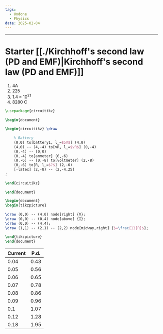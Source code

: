 ```yaml
---
tags:
  - Undone
  - Physics
date: 2025-02-04
---
```

---  
# Starter [[./Kirchhoff's second law (PD and EMF)|Kirchhoff's second law (PD and EMF)]]  
1. 4A  
2. 225  
3. $1.4 \times 10^{21}$  
4. 8280 C  
```tikz  
\usepackage{circuitikz}  
  
\begin{document}  
  
\begin{circuitikz} \draw  
  
    % Battery  
    (0,0) to[battery1, l_=$5V$] (4,0)  
	(4,0) -- (4,-4) to[vR, l_=$vR$] (0,-4)  
	(0,-4) -- (0,0)  
	(0,-4) to[ammeter] (0,-6)  
	(0,-6) -- (0,-8) to[voltmeter] (2,-8)  
	(0,-6) to[R, l_=$?$] (2,-6)  
	[-latex] (2,-8) -- (2,-4.25)  
;  
  
\end{circuitikz}  
  
\end{document}  
```  
  
  
```tikz  
\begin{document}  
\begin{tikzpicture}  
  
\draw (0,0) -- (4,0) node[right] {V};  
\draw (0,0) -- (0,4) node[above] {I};  
\draw (0,0) -- (4,4);  
\draw (1,1) -- (2,1) -- (2,2) node[midway,right] {$=\frac{1}{R}$};  
  
\end{tikzpicture}  
\end{document}  
```  
  
| Current | P.d. |  
| ------- | ---- |  
| 0.04    | 0.43 |  
| 0.05    | 0.56 |  
| 0.06    | 0.65 |  
| 0.07    | 0.78 |  
| 0.08    | 0.86 |  
| 0.09    | 0.96 |  
| 0.1     | 1.07 |  
| 0.12    | 1.28 |  
| 0.18    | 1.95 |  
